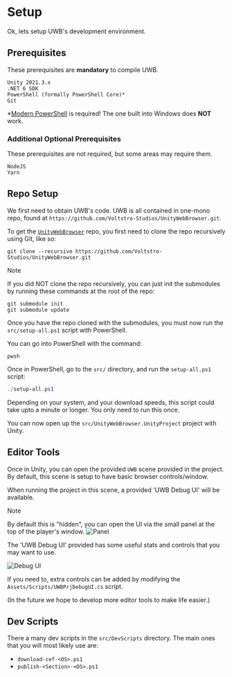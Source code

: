 # Setup

Ok, lets setup UWB's development environment.

## Prerequisites

These prerequisites are **mandatory** to compile UWB.

```
Unity 2021.3.x
.NET 6 SDK
PowerShell (formally PowerShell Core)*
Git
```

*[Modern PowerShell](https://github.com/powershell/powershell#get-powershell) is required! The one built into Windows does **NOT** work.

### Additional Optional Prerequisites

These prerequisites are not required, but some areas may require them.

```
NodeJS
Yarn
```

## Repo Setup

We first need to obtain UWB's code. UWB is all contained in one-mono repo, found at `https://github.com/Voltstro-Studios/UnityWebBrowser.git`.

To get the [`UnityWebBrowser`](https://github.com/Voltstro-Studios/UnityWebBrowser) repo, you first need to clone the repo recursively using Git, like so:

```shell
git clone --recursive https://github.com/Voltstro-Studios/UnityWebBrowser.git
```

> [!NOTE]
> If you did NOT clone the repo recursively, you can just init the submodules by running these commands at the root of the repo:
> 
> ```shell
> git submodule init
> git submodule update
> ```

Once you have the repo cloned with the submodules, you must now run the `src/setup-all.ps1` script with PowerShell.

You can go into PowerShell with the command:

```shell
pwsh
```

Once in PowerShell, go to the `src/` directory, and run the `setup-all.ps1` script:

```powershell
./setup-all.ps1
```

Depending on your system, and your download speeds, this script could take upto a minute or longer. You only need to run this once.

You can now open up the `src/UnityWebBrowser.UnityProject` project with Unity.

## Editor Tools

Once in Unity, you can open the provided `UWB` scene provided in the project. By default, this scene is setup to have basic browser controls/window.

When running the project in this scene, a provided 'UWB Debug UI' will be available.

> [!NOTE]
> By default this is "hidden", you can open the UI via the small panel at the top of the player's window.
> ![Panel](~/assets/images/articles/dev/setup/panel.webp)

The 'UWB Debug UI' provided has some useful stats and controls that you may want to use.

![Debug UI](~/assets/images/articles/dev/setup/debug-ui.webp)

If you need to, extra controls can be added by modifying the `Assets/Scripts/UWBPrjDebugUI.cs` script.

(In the future we hope to develop more editor tools to make life easier.)

## Dev Scripts

There a many dev scripts in the `src/DevScripts` directory. The main ones that you will most likely use are:

- `download-cef-<OS>.ps1`
- `publish-<Section>-<OS>.ps1`
